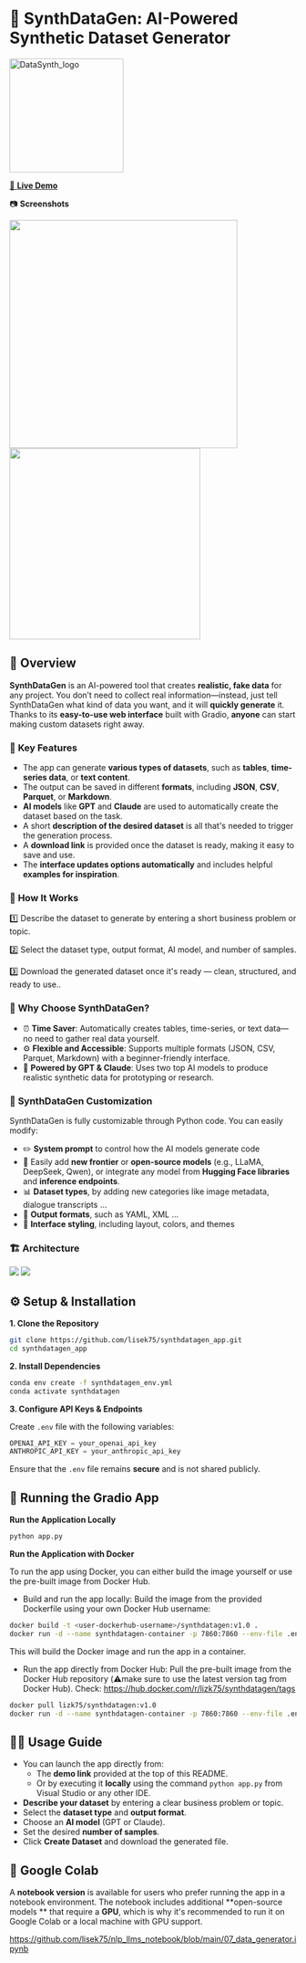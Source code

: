 # 🧬 SynthDataGen: AI-Powered Synthetic Dataset Generator

<img src="assets/logo.jpg" alt="DataSynth_logo" width="200">

<a href="https://huggingface.co/spaces/Lizk75/synthdatagen/">👀 <b>Live Demo</b></a>

📷 <b>Screenshots</b>

<a href="screenshot_1.png"><img src="assets/screenshot_1.png" width="400"></a>
<a href="screenshot_2.png"><img src="assets/screenshot_2.png" width="335"></a>


## 📖 Overview  
**SynthDataGen** is an AI-powered tool that creates **realistic, fake data** for any project. You don’t need to collect real information—instead, just tell SynthDataGen what kind of data you want, and it will **quickly generate** it. Thanks to its **easy-to-use web interface** built with Gradio, **anyone** can start making custom datasets right away.

### 🔑 **Key Features**  
- The app can generate **various types of datasets**, such as **tables**, **time-series data**, or **text content**.
- The output can be saved in different **formats**, including **JSON**, **CSV**, **Parquet**, or **Markdown**.
- **AI models** like **GPT** and **Claude** are used to automatically create the dataset based on the task.
- A short **description of the desired dataset** is all that's needed to trigger the generation process.
- A **download link** is provided once the dataset is ready, making it easy to save and use.
- The **interface updates options automatically** and includes helpful **examples for inspiration**. 

### 🎯 **How It Works**  
1️⃣ Describe the dataset to generate by entering a short business problem or topic.

2️⃣ Select the dataset type, output format, AI model, and number of samples.

3️⃣ Download the generated dataset once it's ready — clean, structured, and ready to use..  

### 🤔 **Why Choose SynthDataGen?**  
- ⏰ **Time Saver**: Automatically creates tables, time-series, or text data—no need to gather real data yourself.  
- ⚙️ **Flexible and Accessible**: Supports multiple formats (JSON, CSV, Parquet, Markdown) with a beginner-friendly interface.  
- 🤖 **Powered by GPT & Claude**: Uses two top AI models to produce realistic synthetic data for prototyping or research.  

### 🔧 **SynthDataGen Customization**
SynthDataGen is fully customizable through Python code. You can easily modify:
- ✏️ **System prompt** to control how the AI models generate code  
- 🤖 Easily add **new frontier** or **open-source models** (e.g., LLaMA, DeepSeek, Qwen), or integrate any model from **Hugging Face libraries** and **inference endpoints**.
- 📊 **Dataset types**, by adding new categories like image metadata, dialogue transcripts ...
- 📁 **Output formats**, such as YAML, XML ...
- 🎨 **Interface styling**, including layout, colors, and themes  

### 🏗️ **Architecture** 

<a href="func_architecture.png"><img src="assets/func_architecture.png"></a>
<a href="tech_architecture.png"><img src="assets/tech_architecture.png"></a>

## ⚙️ Setup & Installation  

**1. Clone the Repository**  
```bash
git clone https://github.com/lisek75/synthdatagen_app.git
cd synthdatagen_app
```

**2. Install Dependencies**  

```bash
conda env create -f synthdatagen_env.yml 
conda activate synthdatagen
```
**3. Configure API Keys & Endpoints**

Create `.env` file with the following variables:
```python
OPENAI_API_KEY = your_openai_api_key
ANTHROPIC_API_KEY = your_anthropic_api_key
```
Ensure that the `.env` file remains **secure** and is not shared publicly.


## 🚀 Running the Gradio App  

**Run the Application Locally**  
```bash
python app.py
```

**Run the Application with Docker**  

To run the app using Docker, you can either build the image yourself or use the pre-built image from Docker Hub.

- Build and run the app locally:
Build the image from the provided Dockerfile using your own Docker Hub username:
```bash
docker build -t <user-dockerhub-username>/synthdatagen:v1.0 .
docker run -d --name synthdatagen-container -p 7860:7860 --env-file .env <user-dockerhub-username>/synthdatagen:v1.0
```
This will build the Docker image and run the app in a container.

- Run the app directly from Docker Hub:
Pull the pre-built image from the Docker Hub repository (⚠️make sure to use the latest version tag from Docker Hub).
Check: https://hub.docker.com/r/lizk75/synthdatagen/tags 

```bash
docker pull lizk75/synthdatagen:v1.0
docker run -d --name synthdatagen-container -p 7860:7860 --env-file .env lizk75/synthdatagen:v1.0
```


## 🧑‍💻 Usage Guide  
- You can launch the app directly from:
    - The **demo link** provided at the top of this README.
    - Or by executing it **locally** using the command `python app.py` from Visual Studio or any other IDE.
- **Describe your dataset** by entering a clear business problem or topic.
- Select the **dataset type** and **output format**.
- Choose an **AI model** (GPT or Claude).
- Set the desired **number of samples**.
- Click **Create Dataset** and download the generated file.


## 📓 Google Colab
A **notebook version** is available for users who prefer running the app in a notebook environment. The notebook includes additional **open-source models ** that require a **GPU**, which is why it's recommended to run it on Google Colab or a local machine with GPU support.

https://github.com/lisek75/nlp_llms_notebook/blob/main/07_data_generator.ipynb

